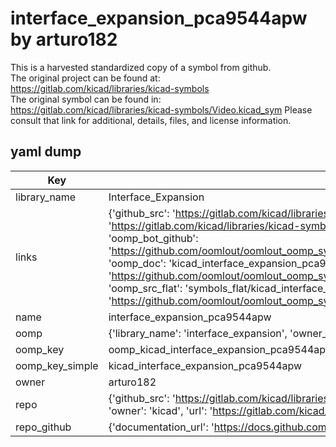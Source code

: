 # interface_expansion_pca9544apw by arturo182  
This is a harvested standardized copy of a symbol from github.  
The original project can be found at:  
https://gitlab.com/kicad/libraries/kicad-symbols  
The original symbol can be found in:
https://gitlab.com/kicad/libraries/kicad-symbols/Video.kicad_sym
Please consult that link for additional, details, files, and license information.  
## yaml dump  
| Key | Value |  
| --- | --- |  
| library_name | Interface_Expansion |  
| links | {'github_src': 'https://gitlab.com/kicad/libraries/kicad-symbols/Video.kicad_sym', 'github_src_repo': 'https://gitlab.com/kicad/libraries/kicad-symbols', 'oomp_bot': 'kicad_interface_expansion_pca9544apw/working', 'oomp_bot_github': 'https://github.com/oomlout/oomlout_oomp_symbol_bot/tree/main/kicad_interface_expansion_pca9544apw/working', 'oomp_doc': 'kicad_interface_expansion_pca9544apw/working', 'oomp_doc_github': 'https://github.com/oomlout/oomlout_oomp_symbol_doc/tree/main/kicad_interface_expansion_pca9544apw/working', 'oomp_src_flat': 'symbols_flat/kicad_interface_expansion_pca9544apw/working', 'oomp_src_flat_github': 'https://github.com/oomlout/oomlout_oomp_symbol_src/tree/main/kicad_interface_expansion_pca9544apw/working'} |  
| name | interface_expansion_pca9544apw |  
| oomp | {'library_name': 'interface_expansion', 'owner_name': 'kicad', 'symbol_name': 'interface_expansion_pca9544apw'} |  
| oomp_key | oomp_kicad_interface_expansion_pca9544apw |  
| oomp_key_simple | kicad_interface_expansion_pca9544apw |  
| owner | arturo182 |  
| repo | {'github_src': 'https://gitlab.com/kicad/libraries/kicad-symbols/Video.kicad_sym', 'name': 'libraries/kicad-symbols', 'owner': 'kicad', 'url': 'https://gitlab.com/kicad/libraries/kicad-symbols'} |  
| repo_github | {'documentation_url': 'https://docs.github.com/rest/repos/repos#get-a-repository', 'message': 'Not Found'} |  

